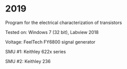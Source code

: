 # 2019
Program for the electrical characterization of transistors

Tested on: Windows 7 (32 bit), Labview 2018

Voltage: FeelTech FY6800 signal generator

SMU #1: Keithley 622x series

SMU #2: Keithley 236
